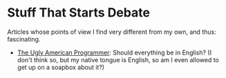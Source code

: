 # Stuff That Starts Debate
Articles whose points of view I find very different from my own, and thus: fascinating.

- [The Ugly American Programmer](http://blog.codinghorror.com/the-ugly-american-programmer/): Should everything be in English? (I don't think so, but my native tongue is English, so am I even allowed to get up on a soapbox about it?)